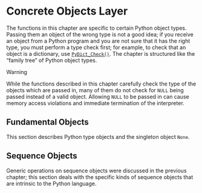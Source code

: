Concrete Objects Layer
======================

The functions in this chapter are specific to certain Python object types.
Passing them an object of the wrong type is not a good idea; if you receive an
object from a Python program and you are not sure that it has the right type,
you must perform a type check first; for example, to check that an object is a
dictionary, use [`PyDict_Check()`](dict.html#c.PyDict_Check "PyDict_Check"). The chapter is structured like the
“family tree” of Python object types.

Warning

While the functions described in this chapter carefully check the type of the
objects which are passed in, many of them do not check for `NULL` being passed
instead of a valid object. Allowing `NULL` to be passed in can cause memory
access violations and immediate termination of the interpreter.

Fundamental Objects
-------------------

This section describes Python type objects and the singleton object `None`.

Sequence Objects
----------------

Generic operations on sequence objects were discussed in the previous chapter;
this section deals with the specific kinds of sequence objects that are
intrinsic to the Python language.